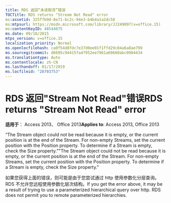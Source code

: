 ```yaml
---
title: RDS 返回“未读取流”错误
TOCTitle: RDS returns "Stream Not Read" error
ms:assetid: 325f7b9d-8e71-bc2c-94e3-b4b4a1a2dc58
ms:mtpsurl: https://msdn.microsoft.com/library/JJ249097(v=office.15)
ms:contentKeyID: 48544075
ms.date: 09/18/2015
mtps_version: v=office.15
localization_priority: Normal
ms.openlocfilehash: ca0f54d8fdc7e37d0ee01f1ffd29c84a6a8ae799
ms.sourcegitcommit: d6695c94415fa47952ee7961a69660abc0904434
ms.translationtype: Auto
ms.contentlocale: zh-CN
ms.lasthandoff: 01/17/2019
ms.locfileid: "28703753"
---
```

# <a name="rds-returns-stream-not-read-error"></a><span data-ttu-id="fb713-102">RDS 返回\"Stream Not Read\"错误</span><span class="sxs-lookup"><span data-stu-id="fb713-102">RDS returns \"Stream Not Read\" error</span></span>


<span data-ttu-id="fb713-103">**适用于**： Access 2013、 Office 2013</span><span class="sxs-lookup"><span data-stu-id="fb713-103">**Applies to**: Access 2013, Office 2013</span></span>

<span data-ttu-id="fb713-p101">“The Stream object could not be read because it is empty, or the current position is at the end of the Stream. For non-empty Streams, set the current position with the Position property. To determine if a Stream is empty, check the Size property.”</span><span class="sxs-lookup"><span data-stu-id="fb713-p101">"The Stream object could not be read because it is empty, or the current position is at the end of the Stream. For non-empty Streams, set the current position with the Position property. To determine if a Stream is empty, check the Size property."</span></span>

<span data-ttu-id="fb713-p102">如果您获得上面的错误，则可能是由于您尝试通过 http 使用参数化分层查询。RDS 不允许您远程使用参数化层次结构。</span><span class="sxs-lookup"><span data-stu-id="fb713-p102">If you get the error above, it may be a result of trying to use a parameterized hierarchical query over http. RDS does not permit you to remote parameterized hierarchies.</span></span>

